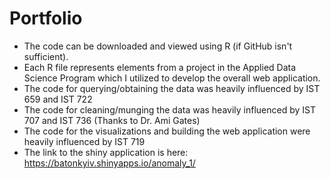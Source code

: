 # Portfolio
- The code can be downloaded and viewed using R (if GitHub isn't sufficient).  
- Each R file represents elements from a project in the Applied Data Science Program which I utilized to develop the overall web application. 
- The code for querying/obtaining the data was heavily influenced by IST 659 and IST 722
- The code for cleaning/munging the data was heavily influenced by IST 707 and IST 736 (Thanks to Dr. Ami Gates)
- The code for the visualizations and building the web application were heavily influenced by IST 719
- The link to the shiny application is here: https://batonkyiv.shinyapps.io/anomaly_1/
